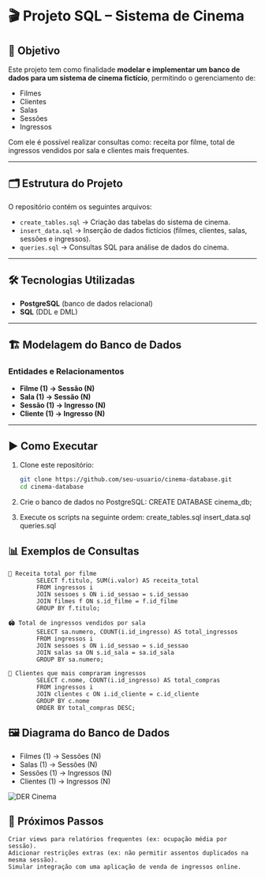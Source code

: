 # 🎬 Projeto SQL – Sistema de Cinema  

## 📌 Objetivo  
Este projeto tem como finalidade **modelar e implementar um banco de dados para um sistema de cinema fictício**, permitindo o gerenciamento de:  
- Filmes  
- Clientes  
- Salas  
- Sessões  
- Ingressos  

Com ele é possível realizar consultas como: receita por filme, total de ingressos vendidos por sala e clientes mais frequentes.  

---

## 🗂 Estrutura do Projeto  

O repositório contém os seguintes arquivos:  

- `create_tables.sql` → Criação das tabelas do sistema de cinema.  
- `insert_data.sql` → Inserção de dados fictícios (filmes, clientes, salas, sessões e ingressos).  
- `queries.sql` → Consultas SQL para análise de dados do cinema.  

---

## 🛠 Tecnologias Utilizadas  

- **PostgreSQL** (banco de dados relacional)  
- **SQL** (DDL e DML)  

---

## 🏗 Modelagem do Banco de Dados  

### Entidades e Relacionamentos  
- **Filme (1) → Sessão (N)**  
- **Sala (1) → Sessão (N)**  
- **Sessão (1) → Ingresso (N)**  
- **Cliente (1) → Ingresso (N)**  

---

## ▶️ Como Executar  

1. Clone este repositório:  
   ```bash
   git clone https://github.com/seu-usuario/cinema-database.git
   cd cinema-database

2. Crie o banco de dados no PostgreSQL:
    CREATE DATABASE cinema_db;

3. Execute os scripts na seguinte ordem:
    create_tables.sql
    insert_data.sql
    queries.sql

## 📊 Exemplos de Consultas
    🎥 Receita total por filme
            SELECT f.titulo, SUM(i.valor) AS receita_total
            FROM ingressos i
            JOIN sessoes s ON i.id_sessao = s.id_sessao
            JOIN filmes f ON s.id_filme = f.id_filme
            GROUP BY f.titulo;

    🏟️ Total de ingressos vendidos por sala
            SELECT sa.numero, COUNT(i.id_ingresso) AS total_ingressos
            FROM ingressos i
            JOIN sessoes s ON i.id_sessao = s.id_sessao
            JOIN salas sa ON s.id_sala = sa.id_sala
            GROUP BY sa.numero;

    👥 Clientes que mais compraram ingressos
            SELECT c.nome, COUNT(i.id_ingresso) AS total_compras
            FROM ingressos i
            JOIN clientes c ON i.id_cliente = c.id_cliente
            GROUP BY c.nome
            ORDER BY total_compras DESC;


## 🖼 Diagrama do Banco de Dados  

- Filmes (1) → Sessões (N)
- Salas (1) → Sessões (N)
- Sessões (1) → Ingressos (N)
- Clientes (1) → Ingressos (N)

![DER Cinema](docs/DER_Cinema.png)


## 🚀 Próximos Passos
    Criar views para relatórios frequentes (ex: ocupação média por sessão).
    Adicionar restrições extras (ex: não permitir assentos duplicados na mesma sessão).
    Simular integração com uma aplicação de venda de ingressos online.
